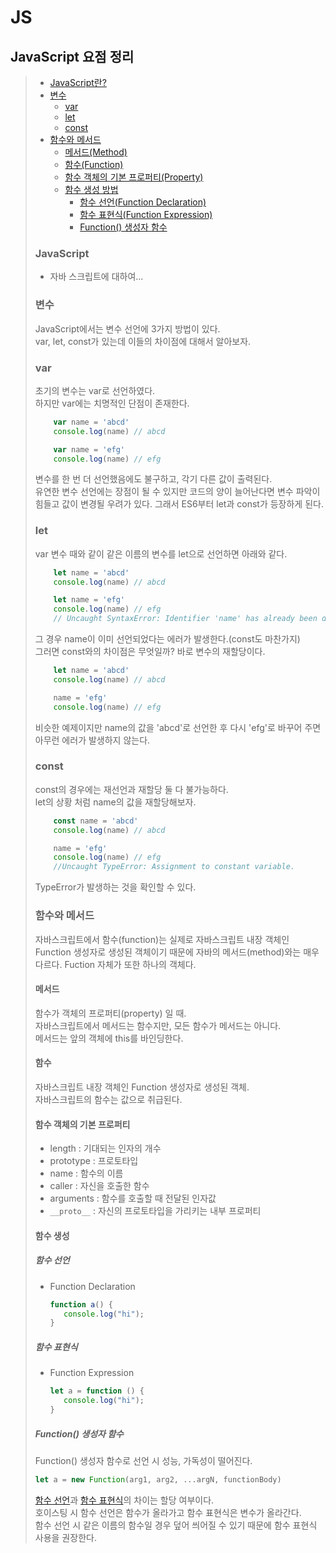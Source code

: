 # JS
## JavaScript 요점 정리

> * [JavaScript란?](#JavaScript)
> * [변수](#변수)
>   * [var](#var)
>   * [let](#let)
>   * [const](#const)
> * [함수와 메서드](#함수와-메서드)
>   * [메서드(Method)](#메서드) 
>   * [함수(Function)](#함수)
>   * [함수 객체의 기본 프로퍼티(Property)](#함수-객체의-기본-프로퍼티)
>   * [함수 생성 방법](#함수-생성)
>       * [함수 선언(Function Declaration)](#함수-선언)
>       * [함수 표현식(Function Expression)](#함수-표현식)
>       * [Function() 생성자 함수](#Function()-생성자-함수)
>
> ### JavaScript
>   * 자바 스크립트에 대하여...
>
> ### 변수
> JavaScript에서는 변수 선언에 3가지 방법이 있다.  
> var, let, const가 있는데 이들의 차이점에 대해서 알아보자.
>
> ### var
> 초기의 변수는 var로 선언하였다.  
> 하지만 var에는 치명적인 단점이 존재한다.
>   ```javascript
>       var name = 'abcd'
>       console.log(name) // abcd
>   
>       var name = 'efg'
>       console.log(name) // efg
>   ```
> 변수를 한 번 더 선언했음에도 불구하고, 각기 다른 값이 출력된다.  
> 유연한 변수 선언에는 장점이 될 수 있지만 코드의 양이 늘어난다면 변수 파악이 힘들고 값이 변경될 우려가 있다.
> 그래서 ES6부터 let과 const가 등장하게 된다.
>
> ### let
> var 변수 때와 같이 같은 이름의 변수를 let으로 선언하면 아래와 같다.
>   ```javascript
>       let name = 'abcd'
>       console.log(name) // abcd
>   
>       let name = 'efg'
>       console.log(name) // efg
>       // Uncaught SyntaxError: Identifier 'name' has already been declared
>   ```
> 그 경우 name이 이미 선언되었다는 에러가 발생한다.(const도 마찬가지)  
> 그러면 const와의 차이점은 무엇일까?
> 바로 변수의 재할당이다.
>   ```javascript
>       let name = 'abcd'
>       console.log(name) // abcd
>   
>       name = 'efg'
>       console.log(name) // efg
>   ```
> 비슷한 예제이지만 name의 값을 'abcd'로 선언한 후 다시 'efg'로 바꾸어 주면 아무런 에러가 발생하지 않는다.
>
> ### const
> const의 경우에는 재선언과 재할당 둘 다 불가능하다.  
> let의 상황 처럼 name의 값을 재할당해보자.
>   ```javascript
>       const name = 'abcd'
>       console.log(name) // abcd
>   
>       name = 'efg'
>       console.log(name) // efg
>       //Uncaught TypeError: Assignment to constant variable.
>   ```
> TypeError가 발생하는 것을 확인할 수 있다.
>
> ### 함수와 메서드
>
> 자바스크립트에서 함수(function)는 실제로 자바스크립트 내장 객체인 Function 생성자로 생성된 객체이기 때문에 자바의 메서드(method)와는 매우 다르다. Fuction 자체가 또한 하나의 객체다.    
> #### 메서드
> 함수가 객체의 프로퍼티(property) 일 때.  
> 자바스크립트에서 메서드는 함수지만, 모든 함수가 메서드는 아니다.  
> 메서드는 앞의 객체에 this를 바인딩한다.  
> #### 함수
> 자바스크립트 내장 객체인 Function 생성자로 생성된 객체.  
> 자바스크립트의 함수는 값으로 취급된다.  
> #### 함수 객체의 기본 프로퍼티
> * length : 기대되는 인자의 개수
> * prototype : 프로토타입
> * name : 함수의 이름
> * caller : 자신을 호출한 함수
> * arguments : 함수를 호출할 때 전달된 인자값
> * ```__proto__``` : 자신의 프로토타입을 가리키는 내부 프로퍼티
> #### 함수 생성
> ##### 함수 선언
> * Function Declaration
>   ```js
>   function a() {
>      console.log("hi");
>   }
>   ```
> ##### 함수 표현식
> * Function Expression
>   ```js
>   let a = function () {
>      console.log("hi");
>   }
>   ```
> ##### Function() 생성자 함수
> Function() 생성자 함수로 선언 시 성능, 가독성이 떨어진다.
>   ```js
>   let a = new Function(arg1, arg2, ...argN, functionBody)
>   ```
>
> [함수 선언](#함수-선언)과 [함수 표현식](#함수-표현식)의 차이는 할당 여부이다.  
> 호이스팅 시 함수 선언은 함수가 올라가고 함수 표현식은 변수가 올라간다.  
> 함수 선언 시 같은 이름의 함수일 경우 덮어 씌어질 수 있기 때문에 함수 표현식 사용을 권장한다.  